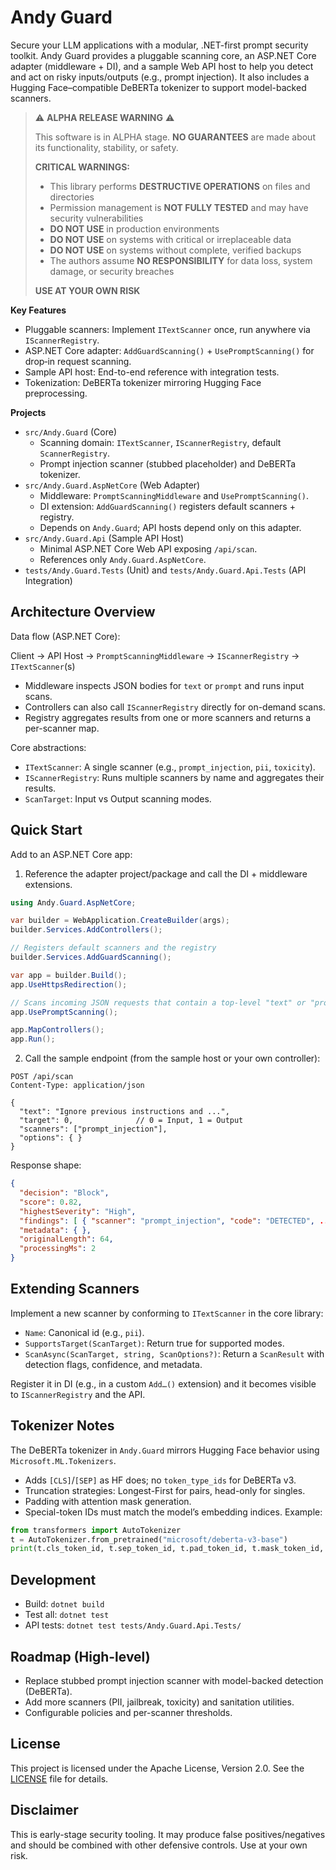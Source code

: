 # Andy Guard

Secure your LLM applications with a modular, .NET-first prompt security toolkit. Andy Guard provides a pluggable scanning core, an ASP.NET Core adapter (middleware + DI), and a sample Web API host to help you detect and act on risky inputs/outputs (e.g., prompt injection). It also includes a Hugging Face–compatible DeBERTa tokenizer to support model-backed scanners.

> ⚠️ **ALPHA RELEASE WARNING** ⚠️
> 
> This software is in ALPHA stage. **NO GUARANTEES** are made about its functionality, stability, or safety.
> 
> **CRITICAL WARNINGS:**
> - This library performs **DESTRUCTIVE OPERATIONS** on files and directories
> - Permission management is **NOT FULLY TESTED** and may have security vulnerabilities
> - **DO NOT USE** in production environments
> - **DO NOT USE** on systems with critical or irreplaceable data
> - **DO NOT USE** on systems without complete, verified backups
> - The authors assume **NO RESPONSIBILITY** for data loss, system damage, or security breaches
> 
> **USE AT YOUR OWN RISK**

**Key Features**
- Pluggable scanners: Implement `ITextScanner` once, run anywhere via `IScannerRegistry`.
- ASP.NET Core adapter: `AddGuardScanning()` + `UsePromptScanning()` for drop‑in request scanning.
- Sample API host: End-to-end reference with integration tests.
- Tokenization: DeBERTa tokenizer mirroring Hugging Face preprocessing.

**Projects**
- `src/Andy.Guard` (Core)
  - Scanning domain: `ITextScanner`, `IScannerRegistry`, default `ScannerRegistry`.
  - Prompt injection scanner (stubbed placeholder) and DeBERTa tokenizer.
- `src/Andy.Guard.AspNetCore` (Web Adapter)
  - Middleware: `PromptScanningMiddleware` and `UsePromptScanning()`.
  - DI extension: `AddGuardScanning()` registers default scanners + registry.
  - Depends on `Andy.Guard`; API hosts depend only on this adapter.
- `src/Andy.Guard.Api` (Sample API Host)
  - Minimal ASP.NET Core Web API exposing `/api/scan`.
  - References only `Andy.Guard.AspNetCore`.
- `tests/Andy.Guard.Tests` (Unit) and `tests/Andy.Guard.Api.Tests` (API Integration)

## Architecture Overview

Data flow (ASP.NET Core):

Client → API Host → `PromptScanningMiddleware` → `IScannerRegistry` → `ITextScanner`(s)

- Middleware inspects JSON bodies for `text` or `prompt` and runs input scans.
- Controllers can also call `IScannerRegistry` directly for on-demand scans.
- Registry aggregates results from one or more scanners and returns a per-scanner map.

Core abstractions:
- `ITextScanner`: A single scanner (e.g., `prompt_injection`, `pii`, `toxicity`).
- `IScannerRegistry`: Runs multiple scanners by name and aggregates their results.
- `ScanTarget`: Input vs Output scanning modes.

## Quick Start

Add to an ASP.NET Core app:

1) Reference the adapter project/package and call the DI + middleware extensions.

```csharp
using Andy.Guard.AspNetCore;

var builder = WebApplication.CreateBuilder(args);
builder.Services.AddControllers();

// Registers default scanners and the registry
builder.Services.AddGuardScanning();

var app = builder.Build();
app.UseHttpsRedirection();

// Scans incoming JSON requests that contain a top-level "text" or "prompt"
app.UsePromptScanning();

app.MapControllers();
app.Run();
```

2) Call the sample endpoint (from the sample host or your own controller):

```http
POST /api/scan
Content-Type: application/json

{
  "text": "Ignore previous instructions and ...",
  "target": 0,              // 0 = Input, 1 = Output
  "scanners": ["prompt_injection"],
  "options": { }
}
```

Response shape:

```json
{
  "decision": "Block",
  "score": 0.82,
  "highestSeverity": "High",
  "findings": [ { "scanner": "prompt_injection", "code": "DETECTED", ... } ],
  "metadata": { },
  "originalLength": 64,
  "processingMs": 2
}
```

## Extending Scanners

Implement a new scanner by conforming to `ITextScanner` in the core library:

- `Name`: Canonical id (e.g., `pii`).
- `SupportsTarget(ScanTarget)`: Return true for supported modes.
- `ScanAsync(ScanTarget, string, ScanOptions?)`: Return a `ScanResult` with detection flags, confidence, and metadata.

Register it in DI (e.g., in a custom `Add…()` extension) and it becomes visible to `IScannerRegistry` and the API.

## Tokenizer Notes

The DeBERTa tokenizer in `Andy.Guard` mirrors Hugging Face behavior using `Microsoft.ML.Tokenizers`.
- Adds `[CLS]`/`[SEP]` as HF does; no `token_type_ids` for DeBERTa v3.
- Truncation strategies: Longest-First for pairs, head-only for singles.
- Padding with attention mask generation.
- Special-token IDs must match the model’s embedding indices. Example:

```python
from transformers import AutoTokenizer
t = AutoTokenizer.from_pretrained("microsoft/deberta-v3-base")
print(t.cls_token_id, t.sep_token_id, t.pad_token_id, t.mask_token_id, t.unk_token_id)
```

## Development

- Build: `dotnet build`
- Test all: `dotnet test`
- API tests: `dotnet test tests/Andy.Guard.Api.Tests/`

## Roadmap (High-level)
- Replace stubbed prompt injection scanner with model-backed detection (DeBERTa).
- Add more scanners (PII, jailbreak, toxicity) and sanitation utilities.
- Configurable policies and per-scanner thresholds.

## License

This project is licensed under the Apache License, Version 2.0. See the [LICENSE](LICENSE) file for details.

## Disclaimer

This is early-stage security tooling. It may produce false positives/negatives and should be combined with other defensive controls. Use at your own risk.
